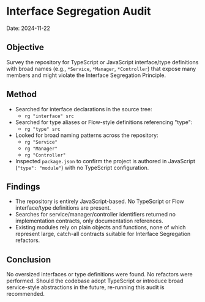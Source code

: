 # Interface Segregation Audit

Date: 2024-11-22

## Objective
Survey the repository for TypeScript or JavaScript interface/type definitions with broad names (e.g., `*Service`, `*Manager`, `*Controller`) that expose many members and might violate the Interface Segregation Principle.

## Method
- Searched for interface declarations in the source tree:
  - `rg "interface" src`
- Searched for type aliases or Flow-style definitions referencing "type":
  - `rg "type" src`
- Looked for broad naming patterns across the repository:
  - `rg "Service"`
  - `rg "Manager"`
  - `rg "Controller"`
- Inspected `package.json` to confirm the project is authored in JavaScript (`"type": "module"`) with no TypeScript configuration.

## Findings
- The repository is entirely JavaScript-based. No TypeScript or Flow interface/type definitions are present.
- Searches for service/manager/controller identifiers returned no implementation contracts, only documentation references.
- Existing modules rely on plain objects and functions, none of which represent large, catch-all contracts suitable for Interface Segregation refactors.

## Conclusion
No oversized interfaces or type definitions were found. No refactors were performed. Should the codebase adopt TypeScript or introduce broad service-style abstractions in the future, re-running this audit is recommended.
